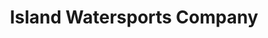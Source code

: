 ---
title: "Island Watersports Company"
url: /fort-walton-beach/island-watersports-company/
shop: Sport
---